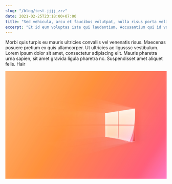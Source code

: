 ```yaml
---
slug: "/blog/test-jjjj_zzz"
date: 2021-02-25T23:18:00+07:00
title: "Sed vehicula, arcu et faucibus volutpat, nulla risus porta velit?"
excerpt: "Et id eum voluptas iste qui laudantium. Accusantium qui id voluptatem voluptas officia tempore ipsam deleniti rem. Est est occaecati voluptatem exercitationem ex possimus quo minima. Sit architecto est harum aut nemo perferendis reiciendis odio."
--- 
```


Morbi quis turpis eu mauris ultricies convallis vel venenatis risus. Maecenas posuere pretium ex quis ullamcorper. Ut ultricies ac ligusssc vestibulum. Lorem ipsum dolor sit amet, consectetur adipiscing elit. Mauris pharetra urna sapien, sit amet gravida ligula pharetra nc. Suspendisset amet aliquet felis. Hair

![Figure 1: Phasellus semper, justo lobortis ullamcorper commodo, lacus diam hendrerit massa, eget laoreet enim ex vel metus](./windows.jpg)